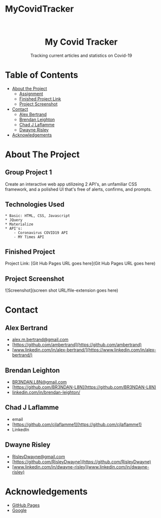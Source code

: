 # MyCovidTracker

<!-- PROJECT LOGO -->
<br />
  <h1 align="center">My Covid Tracker</h1>
<p align="center">
  Tracking current articles and statistics on Covid-19
</p>

  


<!-- TABLE OF CONTENTS -->
# Table of Contents
* [About the Project](#about-the-project)
    * [Assignment](#group-project-1)
    * [Finished Project Link](#finished-project)
    * [Project Screenshot](#project-screenshot)
* [Contact](#contact)
    * [Alex Bertrand](#alex-bertrand)
    * [Brendan Leighton](#brendan-leighton)
    * [Chad J Laflamme](#chad-j-laflamme)
    * [Dwayne Risley](#dwayne-risley)
* [Acknowledgements](#acknowledgements)



<!-- ABOUT THE PROJECT -->
# About The Project

## Group Project 1

Create an interactive web app utilizeing 2 API's, an unfamiliar CSS framework, and a polished UI that's free of alerts, confirms, and prompts. 


## Technologies Used
    * Basic: HTML, CSS, Javascript
    * JQuery
    * Materialize
    * API's:
        - Coronavirus COVID19 API
        - MY Times API


## Finished Project
Project Link: [Git Hub Pages URL goes here](Git Hub Pages URL goes here)


## Project Screenshot

![Screenshot](screen shot URL/file-extension goes here)



<!-- CONTACT -->
# Contact

## Alex Bertrand
* [alex.m.bertrand@gmail.com](alex.m.bertrand@gmail.com)
* [https://github.com/ambertrand](https://github.com/ambertrand)
* [www.linkedin.com/in/alex-bertrand/](https://www.linkedin.com/in/alex-bertrand/)

## Brendan Leighton

* [BR3NDAN.L8N@gmail.com](BR3NDAN.L8N@gmail.com)
* [https://github.com/BR3NDAN-L8N](https://github.com/BR3NDAN-L8N)
* [linkedin.com/in/brendan-leighton/](https://www.linkedin.com/in/brendan-leighton/)

## Chad J Laflamme
* email
* [https://github.com/cjlaflamme1](https://github.com/cjlaflamme1)
* LinkedIn

## Dwayne Risley
* [RisleyDwayne@gmail.com](RisleyDwayne@gmail.com)
* [https://github.com/RisleyDwayne](https://github.com/RisleyDwayne)
* [www.linkedin.com/in/dwayne-risley](www.linkedin.com/in/dwayne-risley)

<!-- ACKNOWLEDGEMENTS -->
# Acknowledgements
* [GitHub Pages](https://pages.github.com)
* [Google](https://www.google.com/)
